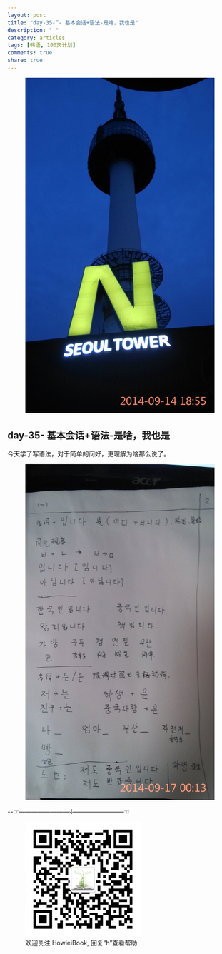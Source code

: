 ```yaml
---
layout: post
title: "day-35-“- 基本会话+语法-是啥，我也是"
description: " "
category: articles
tags: [韩语, 100天计划]
comments: true
share: true
---
```



<figure >
    <a href="../../images/2014/09/17/IMG_20140914_185551.jpg"><img src="../../images/2014/09/17/IMG_20140914_185551.jpg" alt="image"></a>
<figcaption>  </figcaption>
</figure>

day-35- 基本会话+语法-是啥，我也是
---

今天学了写语法，对于简单的问好，更理解为啥那么说了。

<figure >
    <a href="../../images/2014/09/17/IMG_20140917_001310.jpg"><img src="../../images/2014/09/17/IMG_20140917_001310.jpg" alt="image"></a>
<figcaption>  </figcaption>
</figure>

 
--☞————————↓————————☜
<figure >
    <a href="../../images/HowieiBook2D.jpg"><img src="../../images/HowieiBook2D.jpg" alt="image"></a>
    <figcaption> 欢迎关注 HowieiBook, 回复“h”查看帮助</figcaption>
</figure>
